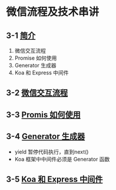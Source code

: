 # 微信流程及技术串讲

## 3-1 [简介](http://coding.imooc.com/lesson/38.html#mid=259)

1. 微信交互流程
2. Promise 如何使用
3. Generator 生成器
4. Koa 和 Express 中间件

## 3-2 [微信交互流程](http://coding.imooc.com/lesson/38.html#mid=260)

## 3-3 [Promis 如何使用](http://coding.imooc.com/lesson/38.html#mid=261)

## 3-4 [Generator 生成器](http://coding.imooc.com/lesson/38.html#mid=262)

- yield 暂停代码执行，直到next()
- Koa 框架中中间件必须是 Generator 函数

## 3-5 [Koa 和 Express 中间件](http://coding.imooc.com/lesson/38.html#mid=262)

